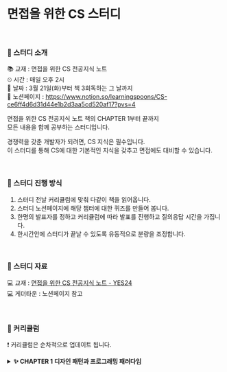 # 면접을 위한 CS 스터디

<br>



### 👀 스터디 소개
📚 교재 : 면접을 위한 CS 전공지식 노트<BR>
⏲ 시간 : 매일 오후 2시<BR>
📆 날짜 : 3월 21일(화)부터 책 3회독하는 그 날까지<BR>
👀 노션페이지 : https://www.notion.so/learningspoons/CS-ce6ff4d6d31d44e1b2d3aa5cd520af17?pvs=4

면접을 위한 CS 전공지식 노트 책의 CHAPTER 1부터 끝까지<BR>
모든 내용을 함께 공부하는 스터디입니다.
<br>

경쟁력을 갖춘 개발자가 되려면, CS 지식은 필수입니다.<BR>
이 스터디를 통해 CS에 대한 기본적인 지식을 갖추고 면접에도 대비할 수 있습니다.
<br>

<br>



### 👀 스터디 진행 방식
1. 스터디 전날 커리큘럼에 맞춰 다같이 책을 읽어옵니다.
2. 스터디 노션페이지에 해당 챕터에 대한 퀴즈를 만들어 봅니다.
3. 한명의 발표자를 정하고 커리큘럼에 따라 발표를 진행하고 질의응답 시간을 가집니다.
4. 한시간안에 스터디가 끝날 수 있도록 유동적으로 분량을 조정합니다.

<br>



### 👀 스터디 자료
💻 교재 : [면접을 위한 CS 전공지식 노트 - YES24](https://www.yes24.com/Product/Goods/108887922) <BR>
💻 게더타운 : 노션페이지 참고<BR>

<br>



### 👀 커리큘럼
❗ 커리큘럼은 순차적으로 업데이트 됩니다.<br>

<details>
<summary><b>✨ CHAPTER 1 디자인 패턴과 프로그래밍 패러다임</b></summary>
<div markdown="1">       

| 날짜 | 챕터                      | 발표자 | 발표자료 |
|:----:|:------------------------ |:------:|:------:|
| 03월 22일 | 1.1.1 싱글톤 패턴                      | 최병휘 |  |
| 03월 22일 | 1.1.2 팩토리 패턴                      | 최병휘 |  |
| 03월 22일 | 1.1.3 전략 패턴                      | 최병휘 |  |

</div>
</details>
